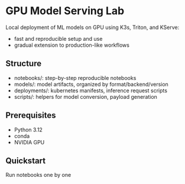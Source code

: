 # GPU Model Serving Lab

Local deployment of ML models on GPU using K3s, Triton, and KServe:
- fast and reproducible setup and use
- gradual extension to production-like workflows

## Structure

- notebooks/: step-by-step reproducible notebooks
- models/: model artifacts, organized by format/backend/version
- deployments/: kubernetes manifests, inference request scripts
- scripts/: helpers for model conversion, payload generation

## Prerequisites

- Python 3.12
- conda
- NVIDIA GPU

## Quickstart

Run notebooks one by one